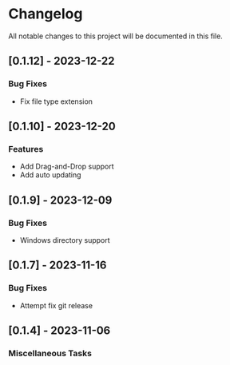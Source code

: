 # Changelog

All notable changes to this project will be documented in this file.

<!-- generated by git-cliff -->
<!-- generated by git-cliff -->
<!-- generated by git-cliff -->
## [0.1.12] - 2023-12-22

### Bug Fixes

- Fix file type extension

<!-- generated by git-cliff -->
<!-- generated by git-cliff -->
## [0.1.10] - 2023-12-20

### Features

- Add Drag-and-Drop support
- Add auto updating

<!-- generated by git-cliff -->
## [0.1.9] - 2023-12-09

### Bug Fixes

- Windows directory support

<!-- generated by git-cliff -->
<!-- generated by git-cliff -->
## [0.1.7] - 2023-11-16

### Bug Fixes

- Attempt fix git release

<!-- generated by git-cliff -->
<!-- generated by git-cliff -->
<!-- generated by git-cliff -->
## [0.1.4] - 2023-11-06

### Miscellaneous Tasks

<!-- generated by git-cliff -->
